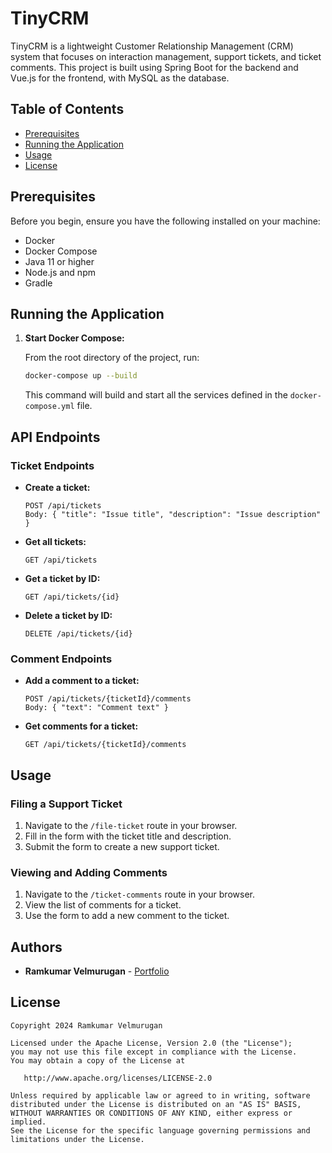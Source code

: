 # TinyCRM

TinyCRM is a lightweight Customer Relationship Management (CRM) system that focuses on interaction management, support tickets, and ticket comments. This project is built using Spring Boot for the backend and Vue.js for the frontend, with MySQL as the database.

## Table of Contents

- [Prerequisites](#prerequisites)
- [Running the Application](#running-the-application)
- [Usage](#usage)
- [License](#license)

## Prerequisites

Before you begin, ensure you have the following installed on your machine:

- Docker
- Docker Compose
- Java 11 or higher
- Node.js and npm
- Gradle

## Running the Application

1. **Start Docker Compose:**

   From the root directory of the project, run:

   ```bash
   docker-compose up --build
   ```

   This command will build and start all the services defined in the `docker-compose.yml` file.

## API Endpoints

### Ticket Endpoints

- **Create a ticket:**

  ```
  POST /api/tickets
  Body: { "title": "Issue title", "description": "Issue description" }
  ```

- **Get all tickets:**

  ```
  GET /api/tickets
  ```

- **Get a ticket by ID:**

  ```
  GET /api/tickets/{id}
  ```

- **Delete a ticket by ID:**

  ```
  DELETE /api/tickets/{id}
  ```

### Comment Endpoints

- **Add a comment to a ticket:**

  ```
  POST /api/tickets/{ticketId}/comments
  Body: { "text": "Comment text" }
  ```

- **Get comments for a ticket:**

  ```
  GET /api/tickets/{ticketId}/comments
  ```

## Usage

### Filing a Support Ticket

1. Navigate to the `/file-ticket` route in your browser.
2. Fill in the form with the ticket title and description.
3. Submit the form to create a new support ticket.

### Viewing and Adding Comments

1. Navigate to the `/ticket-comments` route in your browser.
2. View the list of comments for a ticket.
3. Use the form to add a new comment to the ticket.

## Authors

* **Ramkumar Velmurugan** - <a href="http://www.spkdroid.com/CV/">Portfolio</a>

## License
    Copyright 2024 Ramkumar Velmurugan

    Licensed under the Apache License, Version 2.0 (the "License");
    you may not use this file except in compliance with the License.
    You may obtain a copy of the License at

       http://www.apache.org/licenses/LICENSE-2.0

    Unless required by applicable law or agreed to in writing, software
    distributed under the License is distributed on an "AS IS" BASIS,
    WITHOUT WARRANTIES OR CONDITIONS OF ANY KIND, either express or implied.
    See the License for the specific language governing permissions and
    limitations under the License.
